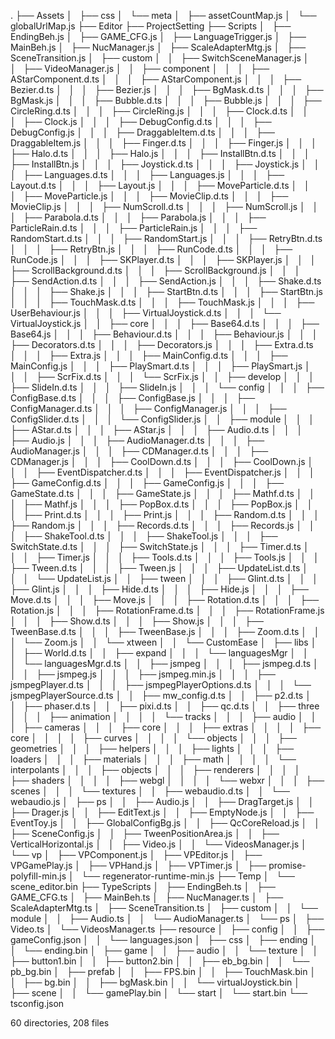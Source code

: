 .
├── Assets
│   ├── css
│   └── meta
│       ├── assetCountMap.js
│       └── globalUrlMap.js
├── Editor
├── ProjectSetting
├── Scripts
│   ├── EndingBeh.js
│   ├── GAME_CFG.js
│   ├── LanguageTrigger.js
│   ├── MainBeh.js
│   ├── NucManager.js
│   ├── ScaleAdapterMtg.js
│   ├── SceneTransition.js
│   ├── custom
│   │   ├── SwitchSceneManager.js
│   │   ├── VideoManager.js
│   │   ├── component
│   │   │   ├── AStarComponent.d.ts
│   │   │   ├── AStarComponent.js
│   │   │   ├── Bezier.d.ts
│   │   │   ├── Bezier.js
│   │   │   ├── BgMask.d.ts
│   │   │   ├── BgMask.js
│   │   │   ├── Bubble.d.ts
│   │   │   ├── Bubble.js
│   │   │   ├── CircleRing.d.ts
│   │   │   ├── CircleRing.js
│   │   │   ├── Clock.d.ts
│   │   │   ├── Clock.js
│   │   │   ├── DebugConfig.d.ts
│   │   │   ├── DebugConfig.js
│   │   │   ├── DraggableItem.d.ts
│   │   │   ├── DraggableItem.js
│   │   │   ├── Finger.d.ts
│   │   │   ├── Finger.js
│   │   │   ├── Halo.d.ts
│   │   │   ├── Halo.js
│   │   │   ├── InstallBtn.d.ts
│   │   │   ├── InstallBtn.js
│   │   │   ├── Joystick.d.ts
│   │   │   ├── Joystick.js
│   │   │   ├── Languages.d.ts
│   │   │   ├── Languages.js
│   │   │   ├── Layout.d.ts
│   │   │   ├── Layout.js
│   │   │   ├── MoveParticle.d.ts
│   │   │   ├── MoveParticle.js
│   │   │   ├── MovieClip.d.ts
│   │   │   ├── MovieClip.js
│   │   │   ├── NumScroll.d.ts
│   │   │   ├── NumScroll.js
│   │   │   ├── Parabola.d.ts
│   │   │   ├── Parabola.js
│   │   │   ├── ParticleRain.d.ts
│   │   │   ├── ParticleRain.js
│   │   │   ├── RandomStart.d.ts
│   │   │   ├── RandomStart.js
│   │   │   ├── RetryBtn.d.ts
│   │   │   ├── RetryBtn.js
│   │   │   ├── RunCode.d.ts
│   │   │   ├── RunCode.js
│   │   │   ├── SKPlayer.d.ts
│   │   │   ├── SKPlayer.js
│   │   │   ├── ScrollBackground.d.ts
│   │   │   ├── ScrollBackground.js
│   │   │   ├── SendAction.d.ts
│   │   │   ├── SendAction.js
│   │   │   ├── Shake.d.ts
│   │   │   ├── Shake.js
│   │   │   ├── StartBtn.d.ts
│   │   │   ├── StartBtn.js
│   │   │   ├── TouchMask.d.ts
│   │   │   ├── TouchMask.js
│   │   │   ├── UserBehaviour.js
│   │   │   ├── VirtualJoystick.d.ts
│   │   │   └── VirtualJoystick.js
│   │   ├── core
│   │   │   ├── Base64.d.ts
│   │   │   ├── Base64.js
│   │   │   ├── Behaviour.d.ts
│   │   │   ├── Behaviour.js
│   │   │   ├── Decorators.d.ts
│   │   │   ├── Decorators.js
│   │   │   ├── Extra.d.ts
│   │   │   ├── Extra.js
│   │   │   ├── MainConfig.d.ts
│   │   │   ├── MainConfig.js
│   │   │   ├── PlaySmart.d.ts
│   │   │   ├── PlaySmart.js
│   │   │   ├── ScrFix.d.ts
│   │   │   └── ScrFix.js
│   │   ├── develop
│   │   │   ├── SlideIn.d.ts
│   │   │   ├── SlideIn.js
│   │   │   └── config
│   │   │       ├── ConfigBase.d.ts
│   │   │       ├── ConfigBase.js
│   │   │       ├── ConfigManager.d.ts
│   │   │       ├── ConfigManager.js
│   │   │       ├── ConfigSlider.d.ts
│   │   │       └── ConfigSlider.js
│   │   ├── module
│   │   │   ├── AStar.d.ts
│   │   │   ├── AStar.js
│   │   │   ├── Audio.d.ts
│   │   │   ├── Audio.js
│   │   │   ├── AudioManager.d.ts
│   │   │   ├── AudioManager.js
│   │   │   ├── CDManager.d.ts
│   │   │   ├── CDManager.js
│   │   │   ├── CoolDown.d.ts
│   │   │   ├── CoolDown.js
│   │   │   ├── EventDispatcher.d.ts
│   │   │   ├── EventDispatcher.js
│   │   │   ├── GameConfig.d.ts
│   │   │   ├── GameConfig.js
│   │   │   ├── GameState.d.ts
│   │   │   ├── GameState.js
│   │   │   ├── Mathf.d.ts
│   │   │   ├── Mathf.js
│   │   │   ├── PopBox.d.ts
│   │   │   ├── PopBox.js
│   │   │   ├── Print.d.ts
│   │   │   ├── Print.js
│   │   │   ├── Random.d.ts
│   │   │   ├── Random.js
│   │   │   ├── Records.d.ts
│   │   │   ├── Records.js
│   │   │   ├── ShakeTool.d.ts
│   │   │   ├── ShakeTool.js
│   │   │   ├── SwitchState.d.ts
│   │   │   ├── SwitchState.js
│   │   │   ├── Timer.d.ts
│   │   │   ├── Timer.js
│   │   │   ├── Tools.d.ts
│   │   │   ├── Tools.js
│   │   │   ├── Tween.d.ts
│   │   │   ├── Tween.js
│   │   │   ├── UpdateList.d.ts
│   │   │   └── UpdateList.js
│   │   ├── tween
│   │   │   ├── Glint.d.ts
│   │   │   ├── Glint.js
│   │   │   ├── Hide.d.ts
│   │   │   ├── Hide.js
│   │   │   ├── Move.d.ts
│   │   │   ├── Move.js
│   │   │   ├── Rotation.d.ts
│   │   │   ├── Rotation.js
│   │   │   ├── RotationFrame.d.ts
│   │   │   ├── RotationFrame.js
│   │   │   ├── Show.d.ts
│   │   │   ├── Show.js
│   │   │   ├── TweenBase.d.ts
│   │   │   ├── TweenBase.js
│   │   │   ├── Zoom.d.ts
│   │   │   └── Zoom.js
│   │   └── xtween
│   │       └── CustomEase
│   ├── libs
│   │   ├── World.d.ts
│   │   ├── expand
│   │   │   └── languagesMgr
│   │   │       └── languagesMgr.d.ts
│   │   ├── jsmpeg
│   │   │   ├── jsmpeg.d.ts
│   │   │   ├── jsmpeg.js
│   │   │   ├── jsmpeg.min.js
│   │   │   ├── jsmpegPlayer.d.ts
│   │   │   ├── jsmpegPlayerOptions.d.ts
│   │   │   └── jsmpegPlayerSource.d.ts
│   │   ├── mw_config.d.ts
│   │   ├── p2.d.ts
│   │   ├── phaser.d.ts
│   │   ├── pixi.d.ts
│   │   ├── qc.d.ts
│   │   ├── three
│   │   │   ├── animation
│   │   │   │   └── tracks
│   │   │   ├── audio
│   │   │   ├── cameras
│   │   │   ├── core
│   │   │   ├── extras
│   │   │   │   ├── core
│   │   │   │   ├── curves
│   │   │   │   └── objects
│   │   │   ├── geometries
│   │   │   ├── helpers
│   │   │   ├── lights
│   │   │   ├── loaders
│   │   │   ├── materials
│   │   │   ├── math
│   │   │   │   └── interpolants
│   │   │   ├── objects
│   │   │   ├── renderers
│   │   │   │   ├── shaders
│   │   │   │   ├── webgl
│   │   │   │   └── webxr
│   │   │   ├── scenes
│   │   │   └── textures
│   │   ├── webaudio.d.ts
│   │   └── webaudio.js
│   ├── ps
│   │   ├── Audio.js
│   │   ├── DragTarget.js
│   │   ├── Drager.js
│   │   ├── EditText.js
│   │   ├── EmptyNode.js
│   │   ├── EventToy.js
│   │   ├── GlobalConfigBg.js
│   │   ├── QcCoreReload.js
│   │   ├── SceneConfig.js
│   │   ├── TweenPositionArea.js
│   │   ├── VerticalHorizontal.js
│   │   ├── Video.js
│   │   └── VideosManager.js
│   └── vp
│       ├── VPComponent.js
│       ├── VPEditor.js
│       ├── VPGamePlay.js
│       ├── VPHand.js
│       ├── VPTimer.js
│       ├── promise-polyfill-min.js
│       └── regenerator-runtime-min.js
├── Temp
│   └── scene_editor.bin
├── TypeScripts
│   ├── EndingBeh.ts
│   ├── GAME_CFG.ts
│   ├── MainBeh.ts
│   ├── NucManager.ts
│   ├── ScaleAdapterMtg.ts
│   ├── SceneTransition.ts
│   ├── custom
│   │   └── module
│   │       ├── Audio.ts
│   │       └── AudioManager.ts
│   └── ps
│       ├── Video.ts
│       └── VideosManager.ts
├── resource
│   ├── config
│   │   ├── gameConfig.json
│   │   └── languages.json
│   ├── css
│   ├── ending
│   │   └── ending.bin
│   ├── game
│   │   ├── audio
│   │   └── texture
│   │       ├── button1.bin
│   │       ├── button2.bin
│   │       ├── eb_bg.bin
│   │       └── pb_bg.bin
│   ├── prefab
│   │   ├── FPS.bin
│   │   ├── TouchMask.bin
│   │   ├── bg.bin
│   │   ├── bgMask.bin
│   │   └── virtualJoystick.bin
│   ├── scene
│   │   └── gamePlay.bin
│   └── start
│       └── start.bin
└── tsconfig.json

60 directories, 208 files
